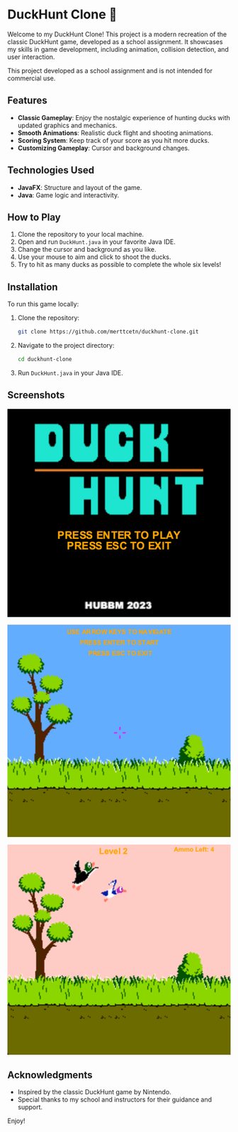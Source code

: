 
# DuckHunt Clone 🦆

Welcome to my DuckHunt Clone! This project is a modern recreation of the classic DuckHunt game, developed as a school assignment. It showcases my skills in game development, including animation, collision detection, and user interaction.

This project developed as a school assignment and is not intended for commercial use.

## Features

- **Classic Gameplay**: Enjoy the nostalgic experience of hunting ducks with updated graphics and mechanics.
- **Smooth Animations**: Realistic duck flight and shooting animations.
- **Scoring System**: Keep track of your score as you hit more ducks.
- **Customizing Gameplay**: Cursor and background changes.

## Technologies Used

- **JavaFX**: Structure and layout of the game.
- **Java**: Game logic and interactivity.

## How to Play

1. Clone the repository to your local machine.
2. Open and run `DuckHunt.java` in your favorite Java IDE.
3. Change the cursor and background as you like.
4. Use your mouse to aim and click to shoot the ducks.
5. Try to hit as many ducks as possible to complete the whole six levels!

## Installation

To run this game locally:

1. Clone the repository:
    ```bash
    git clone https://github.com/merttcetn/duckhunt-clone.git
    ```
2. Navigate to the project directory:
    ```bash
    cd duckhunt-clone
    ```
3. Run `DuckHunt.java` in your Java IDE.

## Screenshots

![Gameplay Screenshot](screenshots/gameplay1.png)

![Gameplay Screenshot 2](screenshots/gameplay2.png)

![Gameplay Screenshot 3](screenshots/gameplay3.png)


## Acknowledgments

- Inspired by the classic DuckHunt game by Nintendo.
- Special thanks to my school and instructors for their guidance and support.

Enjoy!


